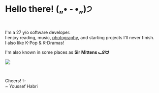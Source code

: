<!--
**youssefhabri/YoussefHabri** is a ✨ _special_ ✨ repository because its `README.md` (this file) appears on your GitHub profile.

Here are some ideas to get you started:

- 🔭 I’m currently working on ...
- 🌱 I’m currently learning ...
- 👯 I’m looking to collaborate on ...
- 🤔 I’m looking for help with ...
- 💬 Ask me about ...
- 📫 How to reach me: ...
- 😄 Pronouns: ...
- ⚡ Fun fact: ...
-->

# Hello there! („• ֊ •„)੭
<br>

I'm a 27 y/o software developer. <br> 
I enjoy reading, music, [photography](https://www.instagram.com/youssefhabri/), and starting projects I'll never finish.<br>
I also like K-Pop & K-Dramas!

I'm also known in some places as **Sir Mittens ᓚᘏᗢ**

![](https://github.com/images/mona-whisper.gif)

<br>

Cheers! ✨<br>
~ Youssef Habri
